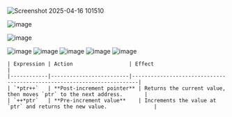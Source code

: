 ![Screenshot 2025-04-16 101510](https://github.com/user-attachments/assets/41a39ca3-aac5-4c4c-9ae1-3c2b8ce9f4c6)

![image](https://github.com/user-attachments/assets/ec510e77-4da8-4540-8943-1c85a7a82128)

![image](https://github.com/user-attachments/assets/43c38dbb-d7b9-4326-8e90-19a8dfc6d92a)

![image](https://github.com/user-attachments/assets/db3429bc-0dca-4043-8968-cce5c3d85a37)
![image](https://github.com/user-attachments/assets/eb7b6efd-6368-4691-b2e5-7561bbb616c7)
![image](https://github.com/user-attachments/assets/6412694d-c325-4d8d-9630-18631de3f70e)
![image](https://github.com/user-attachments/assets/fae45ad1-bf31-45a3-88ae-a85efceff7da)
![image](https://github.com/user-attachments/assets/4b7a3a2c-314f-4d09-a4a9-d11290ad5bbb)

```
| Expression | Action                  | Effect                                                                 |
|------------|-------------------------|------------------------------------------------------------------------|
| `*ptr++`   | **Post-increment pointer** | Returns the current value, then moves `ptr` to the next address.       |
| `++*ptr`   | **Pre-increment value**    | Increments the value at `ptr` and returns the new value.               |
```
